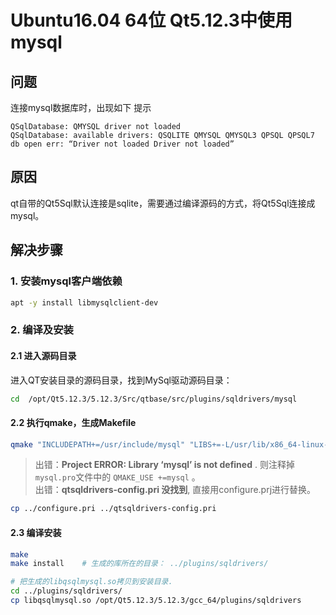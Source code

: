 # Ubuntu16.04 64位 Qt5.12.3中使用mysql

## 问题

连接mysql数据库时，出现如下 提示

```text
QSqlDatabase: QMYSQL driver not loaded
QSqlDatabase: available drivers: QSQLITE QMYSQL QMYSQL3 QPSQL QPSQL7
db open err: “Driver not loaded Driver not loaded”
```

## 原因

qt自带的Qt5Sql默认连接是sqlite，需要通过编译源码的方式，将Qt5Sql连接成mysql。

## 解决步骤

### 1. 安装mysql客户端依赖

```bash
apt -y install libmysqlclient-dev
```

### 2. 编译及安装

#### 2.1 进入源码目录

进入QT安装目录的源码目录，找到MySql驱动源码目录：

```bash
cd  /opt/Qt5.12.3/5.12.3/Src/qtbase/src/plugins/sqldrivers/mysql
```

#### 2.2 执行qmake，生成Makefile

```bash
qmake "INCLUDEPATH+=/usr/include/mysql" "LIBS+=-L/usr/lib/x86_64-linux-gnu/ -lmysqlclient" mysql.pro
```

> 出错：**Project ERROR: Library ‘mysql’ is not defined** . 则注释掉`mysql.pro`文件中的 `QMAKE_USE +=mysql` 。  
> 出错：**qtsqldrivers-config.pri 没找到**, 直接用configure.prj进行替换。

```bash
cp ../configure.pri ../qtsqldrivers-config.pri
```

#### 2.3 编译安装

```bash
make
make install    # 生成的库所在的目录： ../plugins/sqldrivers/

# 把生成的libqsqlmysql.so拷贝到安装目录.
cd ../plugins/sqldrivers/
cp libqsqlmysql.so /opt/Qt5.12.3/5.12.3/gcc_64/plugins/sqldrivers
```
